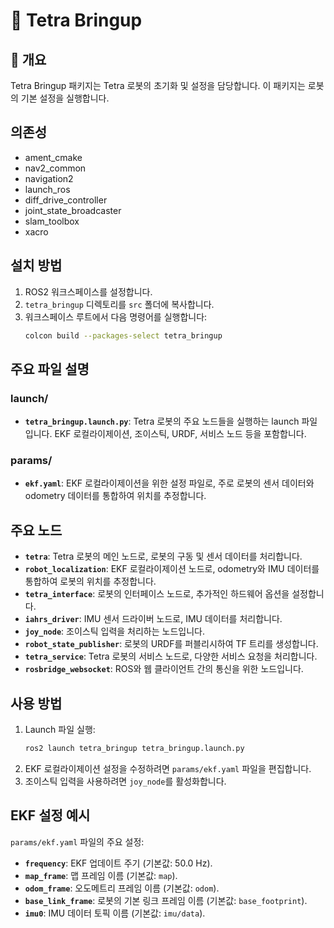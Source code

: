 # 🔧 Tetra Bringup

## 📖 개요
Tetra Bringup 패키지는 Tetra 로봇의 초기화 및 설정을 담당합니다. 이 패키지는 로봇의 기본 설정을 실행합니다.

## 의존성
- ament_cmake
- nav2_common
- navigation2
- launch_ros
- diff_drive_controller
- joint_state_broadcaster
- slam_toolbox
- xacro

## 설치 방법
1. ROS2 워크스페이스를 설정합니다.
2. `tetra_bringup` 디렉토리를 `src` 폴더에 복사합니다.
3. 워크스페이스 루트에서 다음 명령어를 실행합니다:
   ```bash
   colcon build --packages-select tetra_bringup
   ```

## 주요 파일 설명
### launch/
- **`tetra_bringup.launch.py`**: Tetra 로봇의 주요 노드들을 실행하는 launch 파일입니다. EKF 로컬라이제이션, 조이스틱, URDF, 서비스 노드 등을 포함합니다.

### params/
- **`ekf.yaml`**: EKF 로컬라이제이션을 위한 설정 파일로, 주로 로봇의 센서 데이터와 odometry 데이터를 통합하여 위치를 추정합니다.

## 주요 노드
- **`tetra`**: Tetra 로봇의 메인 노드로, 로봇의 구동 및 센서 데이터를 처리합니다.
- **`robot_localization`**: EKF 로컬라이제이션 노드로, odometry와 IMU 데이터를 통합하여 로봇의 위치를 추정합니다.
- **`tetra_interface`**: 로봇의 인터페이스 노드로, 추가적인 하드웨어 옵션을 설정합니다.
- **`iahrs_driver`**: IMU 센서 드라이버 노드로, IMU 데이터를 처리합니다.
- **`joy_node`**: 조이스틱 입력을 처리하는 노드입니다.
- **`robot_state_publisher`**: 로봇의 URDF를 퍼블리시하여 TF 트리를 생성합니다.
- **`tetra_service`**: Tetra 로봇의 서비스 노드로, 다양한 서비스 요청을 처리합니다.
- **`rosbridge_websocket`**: ROS와 웹 클라이언트 간의 통신을 위한 노드입니다.

## 사용 방법
1. Launch 파일 실행:
   ```bash
   ros2 launch tetra_bringup tetra_bringup.launch.py
   ```
2. EKF 로컬라이제이션 설정을 수정하려면 `params/ekf.yaml` 파일을 편집합니다.
3. 조이스틱 입력을 사용하려면 `joy_node`를 활성화합니다.

## EKF 설정 예시
`params/ekf.yaml` 파일의 주요 설정:
- **`frequency`**: EKF 업데이트 주기 (기본값: 50.0 Hz).
- **`map_frame`**: 맵 프레임 이름 (기본값: `map`).
- **`odom_frame`**: 오도메트리 프레임 이름 (기본값: `odom`).
- **`base_link_frame`**: 로봇의 기본 링크 프레임 이름 (기본값: `base_footprint`).
- **`imu0`**: IMU 데이터 토픽 이름 (기본값: `imu/data`).